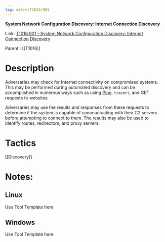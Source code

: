 ```yaml
---
tag: mitre/T1016/001
---
```


**System Network Configuration Discovery: Internet Connection Discovery**

Link: [T1016.001 - System Network Configuration Discovery: Internet Connection Discovery](https://attack.mitre.org/techniques/T1016/001)

Parent : [[T1016]]


# Description

Adversaries may check for Internet connectivity on compromised systems. This may be performed during automated discovery and can be accomplished in numerous ways such as using [Ping](https://attack.mitre.org/software/S0097), <code>tracert</code>, and GET requests to websites.

Adversaries may use the results and responses from these requests to determine if the system is capable of communicating with their C2 servers before attempting to connect to them. The results may also be used to identify routes, redirectors, and proxy servers.

# Tactics


[[Discovery]]


# Notes:

## Linux

Use Tool Template here

## Windows

Use Tool Template here